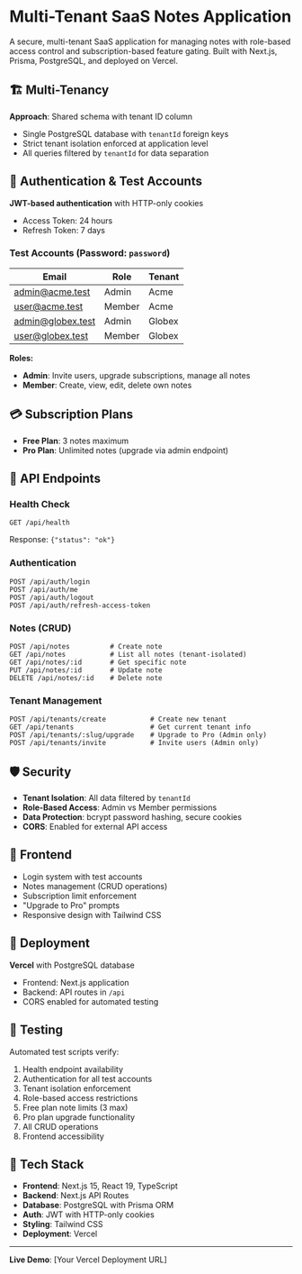 # Multi-Tenant SaaS Notes Application

A secure, multi-tenant SaaS application for managing notes with role-based access control and subscription-based feature gating. Built with Next.js, Prisma, PostgreSQL, and deployed on Vercel.

## 🏗️ Multi-Tenancy

**Approach**: Shared schema with tenant ID column

- Single PostgreSQL database with `tenantId` foreign keys
- Strict tenant isolation enforced at application level
- All queries filtered by `tenantId` for data separation

## 🔐 Authentication & Test Accounts

**JWT-based authentication** with HTTP-only cookies

- Access Token: 24 hours
- Refresh Token: 7 days

### Test Accounts (Password: `password`)

| Email             | Role   | Tenant |
| ----------------- | ------ | ------ |
| admin@acme.test   | Admin  | Acme   |
| user@acme.test    | Member | Acme   |
| admin@globex.test | Admin  | Globex |
| user@globex.test  | Member | Globex |

**Roles:**

- **Admin**: Invite users, upgrade subscriptions, manage all notes
- **Member**: Create, view, edit, delete own notes

## 💳 Subscription Plans

- **Free Plan**: 3 notes maximum
- **Pro Plan**: Unlimited notes (upgrade via admin endpoint)

## 🚀 API Endpoints

### Health Check

```http
GET /api/health
```

Response: `{"status": "ok"}`

### Authentication

```http
POST /api/auth/login
POST /api/auth/me
POST /api/auth/logout
POST /api/auth/refresh-access-token
```

### Notes (CRUD)

```http
POST /api/notes          # Create note
GET /api/notes           # List all notes (tenant-isolated)
GET /api/notes/:id       # Get specific note
PUT /api/notes/:id       # Update note
DELETE /api/notes/:id    # Delete note
```

### Tenant Management

```http
POST /api/tenants/create           # Create new tenant
GET /api/tenants                   # Get current tenant info
POST /api/tenants/:slug/upgrade    # Upgrade to Pro (Admin only)
POST /api/tenants/invite           # Invite users (Admin only)
```

## 🛡️ Security

- **Tenant Isolation**: All data filtered by `tenantId`
- **Role-Based Access**: Admin vs Member permissions
- **Data Protection**: bcrypt password hashing, secure cookies
- **CORS**: Enabled for external API access

## 🎨 Frontend

- Login system with test accounts
- Notes management (CRUD operations)
- Subscription limit enforcement
- "Upgrade to Pro" prompts
- Responsive design with Tailwind CSS

## 🚀 Deployment

**Vercel** with PostgreSQL database

- Frontend: Next.js application
- Backend: API routes in `/api`
- CORS enabled for automated testing

## 🧪 Testing

Automated test scripts verify:

1. Health endpoint availability
2. Authentication for all test accounts
3. Tenant isolation enforcement
4. Role-based access restrictions
5. Free plan note limits (3 max)
6. Pro plan upgrade functionality
7. All CRUD operations
8. Frontend accessibility

## 🔧 Tech Stack

- **Frontend**: Next.js 15, React 19, TypeScript
- **Backend**: Next.js API Routes
- **Database**: PostgreSQL with Prisma ORM
- **Auth**: JWT with HTTP-only cookies
- **Styling**: Tailwind CSS
- **Deployment**: Vercel

---

**Live Demo**: [Your Vercel Deployment URL]
